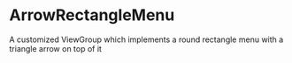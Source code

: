 # ArrowRectangleMenu
A customized ViewGroup which implements a round rectangle menu with a triangle arrow on top of it
